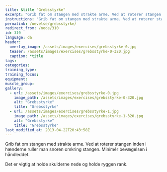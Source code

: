 ```yaml
---
title: &title "Grebsstyrke"
excerpt: "Grib fat om stangen med strakte arme. Ved at roterer stangen inden i hænderne ruller man snoren omkring stangen. Minimér bevægelsen i håndleddet."
instructions: "Grib fat om stangen med strakte arme. Ved at roterer stangen inden i hænderne ruller man snoren omkring stangen. Minimér bevægelsen i håndleddet."
permalink: /oevelse/grebsstyrke/
redirect_from: /node/310
id: 310
language: da
header:
  overlay_image: /assets/images/exercises/grebsstyrke-0.jpg
  teaser: /assets/images/exercises/grebsstyrke-0-320.jpg
  caption: *title
tags:
categories:
training_type: 
training_focus: 
equipment:
muscle_group:
gallery:
  - url: /assets/images/exercises/grebsstyrke-0.jpg
    image_path: /assets/images/exercises/grebsstyrke-0-320.jpg
    alt: "Grebsstyrke"
    title: "Grebsstyrke"
  - url: /assets/images/exercises/grebsstyrke-1.jpg
    image_path: /assets/images/exercises/grebsstyrke-1-320.jpg
    alt: "Grebsstyrke"
    title: "Grebsstyrke"
last_modified_at: 2013-04-22T20:43:58Z
---
```


Grib fat om stangen med strakte arme. Ved at roterer stangen inden i hænderne ruller man snoren omkring stangen. Minimér bevægelsen i håndleddet.

Det er vigtig at holde skulderne nede og holde ryggen rank.
